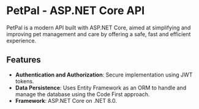 # PetPal - ASP.NET Core API

PetPal is a modern API built with ASP.NET Core, aimed at simplifying and improving pet management and care by offering a safe, fast and efficient experience.

## Features

- **Authentication and Authorization**: Secure implementation using JWT tokens.
- **Data Persistence**: Uses Entity Framework as an ORM to handle and manage the database using the Code First approach.
- **Framework**: ASP.NET Core on .NET 8.0.